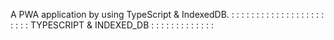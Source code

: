 A PWA application by using TypeScript & IndexedDB.
:
:
:
:
:
:
:
:
:
:
:
:
:
:
:
:
:
:
:
:
:
:
: TYPESCRIPT & INDEXED_DB
:
:
:
:
:
:
:
:
:
:
:
:
:
